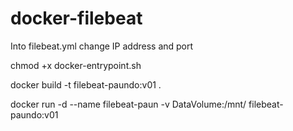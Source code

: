 # docker-filebeat
Into filebeat.yml change IP address and port

chmod +x docker-entrypoint.sh

docker build -t filebeat-paundo:v01 .

docker run -d --name filebeat-paun -v DataVolume:/mnt/ filebeat-paundo:v01

